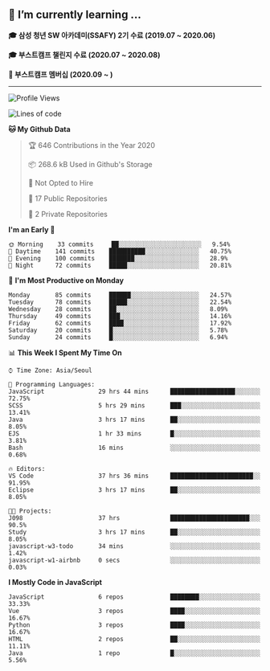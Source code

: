 ## 🌱 I’m currently learning ...

**🎓 삼성 청년 SW 아카데미(SSAFY) 2기 수료 (2019.07 ~ 2020.06)**

**🎓 부스트캠프 챌린지 수료 (2020.07 ~ 2020.08)**

**🏃  부스트캠프 멤버십 (2020.09 ~ )**
 
-----

<!--START_SECTION:waka-->
![Profile Views](http://img.shields.io/badge/Profile%20Views-13-blue)

![Lines of code](https://img.shields.io/badge/From%20Hello%20World%20I%27ve%20Written-34.5%20million%20lines%20of%20code-blue)

**🐱 My Github Data** 

> 🏆 646 Contributions in the Year 2020
 > 
> 📦 268.6 kB Used in Github's Storage 
 > 
> 🚫 Not Opted to Hire
 > 
> 📜 17 Public Repositories
 > 
> 🔑 2 Private Repositories 

**I'm an Early 🐤** 

```text
🌞 Morning    33 commits     ██░░░░░░░░░░░░░░░░░░░░░░░   9.54% 
🌆 Daytime    141 commits    ██████████░░░░░░░░░░░░░░░   40.75% 
🌃 Evening    100 commits    ███████░░░░░░░░░░░░░░░░░░   28.9% 
🌙 Night      72 commits     █████░░░░░░░░░░░░░░░░░░░░   20.81%

```
📅 **I'm Most Productive on Monday** 

```text
Monday       85 commits     ██████░░░░░░░░░░░░░░░░░░░   24.57% 
Tuesday      78 commits     █████░░░░░░░░░░░░░░░░░░░░   22.54% 
Wednesday    28 commits     ██░░░░░░░░░░░░░░░░░░░░░░░   8.09% 
Thursday     49 commits     ███░░░░░░░░░░░░░░░░░░░░░░   14.16% 
Friday       62 commits     ████░░░░░░░░░░░░░░░░░░░░░   17.92% 
Saturday     20 commits     █░░░░░░░░░░░░░░░░░░░░░░░░   5.78% 
Sunday       24 commits     █░░░░░░░░░░░░░░░░░░░░░░░░   6.94%

```


📊 **This Week I Spent My Time On** 

```text
⌚︎ Time Zone: Asia/Seoul

💬 Programming Languages: 
JavaScript               29 hrs 44 mins      ██████████████████░░░░░░░   72.75% 
SCSS                     5 hrs 29 mins       ███░░░░░░░░░░░░░░░░░░░░░░   13.41% 
Java                     3 hrs 17 mins       ██░░░░░░░░░░░░░░░░░░░░░░░   8.05% 
EJS                      1 hr 33 mins        █░░░░░░░░░░░░░░░░░░░░░░░░   3.81% 
Bash                     16 mins             ░░░░░░░░░░░░░░░░░░░░░░░░░   0.68%

🔥 Editors: 
VS Code                  37 hrs 36 mins      ███████████████████████░░   91.95% 
Eclipse                  3 hrs 17 mins       ██░░░░░░░░░░░░░░░░░░░░░░░   8.05%

🐱‍💻 Projects: 
J098                     37 hrs              ██████████████████████░░░   90.5% 
Study                    3 hrs 17 mins       ██░░░░░░░░░░░░░░░░░░░░░░░   8.05% 
javascript-w3-todo       34 mins             ░░░░░░░░░░░░░░░░░░░░░░░░░   1.42% 
javascript-w1-airbnb     0 secs              ░░░░░░░░░░░░░░░░░░░░░░░░░   0.03%

```

**I Mostly Code in JavaScript** 

```text
JavaScript               6 repos             ████████░░░░░░░░░░░░░░░░░   33.33% 
Vue                      3 repos             ████░░░░░░░░░░░░░░░░░░░░░   16.67% 
Python                   3 repos             ████░░░░░░░░░░░░░░░░░░░░░   16.67% 
HTML                     2 repos             ██░░░░░░░░░░░░░░░░░░░░░░░   11.11% 
Java                     1 repo              █░░░░░░░░░░░░░░░░░░░░░░░░   5.56%

```



<!--END_SECTION:waka-->
